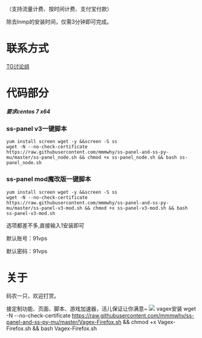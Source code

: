 （支持流量计费、按时间计费、支付宝付款）

除去lnmp的安装时间，仅需3分钟即可完成。
# 联系方式
[TG讨论组](https://t.me/feiyangss)

# 代码部分

##### 要求centos 7 x64

### ss-panel v3一键脚本
```
yum install screen wget -y &&screen -S ss
wget -N --no-check-certificate https://raw.githubusercontent.com/mmmwhy/ss-panel-and-ss-py-mu/master/ss-panel_node.sh && chmod +x ss-panel_node.sh && bash ss-panel_node.sh

```
### ss-panel mod魔改版一键脚本
```
yum install screen wget -y &&screen -S ss 
wget -N --no-check-certificate https://raw.githubusercontent.com/mmmwhy/ss-panel-and-ss-py-mu/master/ss-panel-v3-mod.sh && chmod +x ss-panel-v3-mod.sh && bash ss-panel-v3-mod.sh

```
选项都差不多,直接输入1安装即可

默认账号：91vps

默认密码：91vps

# 关于
码农一只，欢迎打赏。

接定制功能、页面、脚本、游戏加速器，活儿保证让你满意~
![](http://cdn.mmmxcc.cn/59ae59a7e12bf.jpg)
vagex安装
wget -N --no-check-certificate https://raw.githubusercontent.com/mmmwhy/ss-panel-and-ss-py-mu/master/Vagex-Firefox.sh && chmod +x Vagex-Firefox.sh && bash Vagex-Firefox.sh
